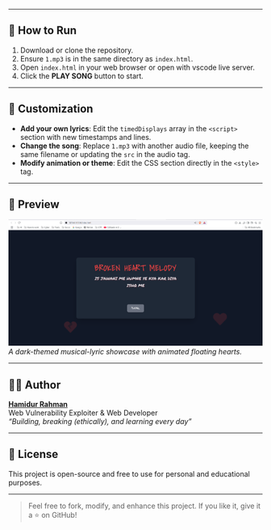 
---

## 🚀 How to Run

1. Download or clone the repository.
2. Ensure `1.mp3` is in the same directory as `index.html`.
3. Open `index.html` in your web browser or open with vscode live server.
4. Click the **PLAY SONG** button to start.

---

## 📌 Customization

- **Add your own lyrics**: Edit the `timedDisplays` array in the `<script>` section with new timestamps and lines.
- **Change the song**: Replace `1.mp3` with another audio file, keeping the same filename or updating the `src` in the audio tag.
- **Modify animation or theme**: Edit the CSS section directly in the `<style>` tag.

---

## 📸 Preview

![screenshot](Screenshot%20at%202025-05-23%2020-20-26.png)  
*A dark-themed musical-lyric showcase with animated floating hearts.*

---

## 🧑‍💻 Author

**[Hamidur Rahman](https://github.com/hamidur0x)**  
Web Vulnerability Exploiter & Web Developer  
_“Building, breaking (ethically), and learning every day”_

---

## 📃 License

This project is open-source and free to use for personal and educational purposes.

---

> Feel free to fork, modify, and enhance this project. If you like it, give it a ⭐ on GitHub!
